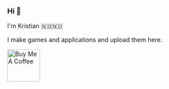 ### Hi 👋

I'm Kristian 🇳🇴🇳🇴

I make games and applications and upload them here. 

<a href="https://www.buymeacoffee.com/klUfyKN" target="_blank"><img src="https://cdn.buymeacoffee.com/buttons/v2/default-white.png" alt="Buy Me A Coffee" height="75"></a>
